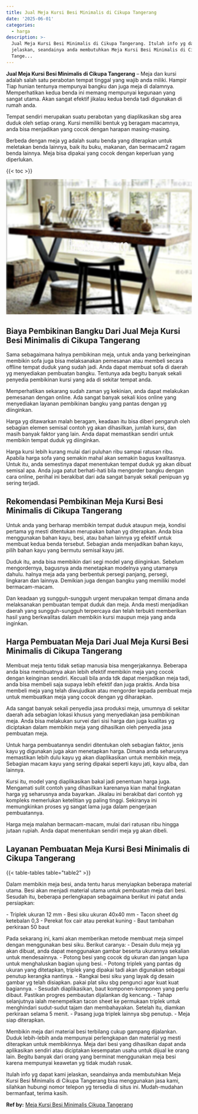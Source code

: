 ```yaml
---
title: Jual Meja Kursi Besi Minimalis di Cikupa Tangerang
date: '2025-06-01'
categories:
  - harga
description: >-
  Jual Meja Kursi Besi Minimalis di Cikupa Tangerang. Itulah info yg dapat kami
  jelaskan, seandainya anda membutuhkan Meja Kursi Besi Minimalis di Cikupa
  Tange...
---
```


**Jual Meja Kursi Besi Minimalis di Cikupa Tangerang** – Meja dan kursi adalah salah satu perabotan tempat tinggal yang wajib anda miliki. Hampir Tiap hunian tentunya mempunyai bangku dan juga meja di dalamnya. Memperhatikan kedua benda ini memang mempunyai kegunaan yang sangat utama. Akan sangat efektif jikalau kedua benda tadi digunakan di rumah anda.

Tempat sendiri merupakan suatu perabotan yang diaplikasikan sbg area duduk oleh setiap orang. Kursi memiliki bentuk yg beragam macamnya, anda bisa menjadikan yang cocok dengan harapan masing-masing.

Berbeda dengan meja yg adalah suatu benda yang diterapkan untuk meletakan benda lainnya, baik itu buku, makanan, dan bermacam2 ragam benda lainnya. Meja bisa dipakai yang cocok dengan keperluan yang diperlukan.

{{< toc >}}

![Jual Meja Kursi Besi Minimalis di Cikupa Tangerang](/images/jual-meja-besi-murah06.png)

## Biaya Pembikinan Bangku Dari Jual Meja Kursi Besi Minimalis di Cikupa Tangerang

Sama sebagaimana halnya pembikinan meja, untuk anda yang berkeinginan membikin sofa juga bisa melaksanakan pemesanan atau membeli secara offline tempat duduk yang sudah jadi. Anda dapat membuat sofa di daerah yg menyediakan pembuatan bangku. Tentunya ada begitu banyak sekali penyedia pembikinan kursi yang ada di sekitar tempat anda.

Memperhatikan sekarang sudah zaman yg kekinian, anda dapat melakukan pemesanan dengan online. Ada sangat banyak sekali kios online yang menyediakan layanan pembikinan bangku yang pantas dengan yg diinginkan.

Harga yg ditawarkan malah beragam, keadaan itu bisa diberi pengaruh oleh sebagian elemen semisal contoh yg akan dihasilkan, jumlah kursi, dan masih banyak faktor yang lain. Anda dapat memastikan sendiri untuk membikin tempat duduk yg diinginkan.

Harga kursi lebih kurang mulai dari puluhan ribu sampai ratusan ribu. Apabila harga sofa yang semakin mahal akan semakin bagus kwalitasnya. Untuk itu, anda semestinya dapat menentukan tempat duduk yg akan dibuat semisal apa. Anda juga patut berhati-hati bila mengorder bangku dengan cara online, perihal ini berakibat dari ada sangat banyak sekali penipuan yg sering terjadi.

## Rekomendasi Pembikinan Meja Kursi Besi Minimalis di Cikupa Tangerang

Untuk anda yang berharap membikin tempat duduk ataupun meja, kondisi pertama yg mesti ditentukan merupakan bahan yg diterapkan. Anda bisa menggunakan bahan kayu, besi, atau bahan lainnya yg efektif untuk membuat kedua benda tersebut. Sebagian anda menjadikan bahan kayu, pilih bahan kayu yang bermutu semisal kayu jati.

Duduk itu, anda bisa membikin dari segi model yang diinginkan. Sebelum mengordernya, bagusnya anda menetapkan modelnya yang utamanya dahulu. halnya meja ada yang berbentuk persegi panjang, persegi, lingkaran dan lainnya. Demikian juga dengan bangku yang memiliki model bermacam-macam.

Dan keadaan yg sungguh-sungguh urgent merupakan tempat dimana anda melaksanakan pembuatan tempat duduk dan meja. Anda mesti menjadikan daerah yang sungguh-sungguh terpercaya dan telah terbukti memberikan hasil yang berkwalitas dalam membikin kursi maupun meja yang anda inginkan.

## Harga Pembuatan Meja Dari Jual Meja Kursi Besi Minimalis di Cikupa Tangerang

Membuat meja tentu tidak setiap manusia bisa mengerjakannya. Beberapa anda bisa membuatnya akan lebih efektif membikin meja yang cocok dengan keinginan sendiri. Kecuali bila anda tdk dapat menjadikan meja tadi, anda bisa membeli saja supaya lebih efektif dan juga praktis. Anda bisa membeli meja yang telah diwujudkan atau mengorder kepada pembuat meja untuk membuatkan meja yang cocok dengan yg diharapkan.

Ada sangat banyak sekali penyedia jasa produksi meja, umumnya di sekitar daerah ada sebagian lokasi khusus yang menyediakan jasa pembikinan meja. Anda bisa melakukan survei dari sisi harga dan juga kualitas yg diciptakan dalam membikin meja yang dihasilkan oleh penyedia jasa pembuatan meja.

Untuk harga pembuatannya sendiri ditentukan oleh sebagian faktor, jenis kayu yg digunakan juga akan menetapkan harga. Dimana anda seharusnya memastikan lebih dulu kayu yg akan diaplikasikan untuk membikin meja, Sebagian macam kayu yang sering dipakai seperti kayu jati, kayu alba, dan lainnya.

Kursi itu, model yang diaplikasikan bakal jadi penentuan harga juga. Mengamati sulit contoh yang dihasilkan karenanya kian mahal tingkatan harga yg seharusnya anda bayarkan. Jikalau ini berakibat dari contoh yg kompleks memerlukan ketelitian yg paling tinggi. Sekiranya ini memungkinkan proses yg sangat lama juga dalam pengerjaan pembuatannya.

Harga meja malahan bermacam-macam, mulai dari ratusan ribu hingga jutaan rupiah. Anda dapat menentukan sendiri meja yg akan dibeli.

## Layanan Pembuatan Meja Kursi Besi Minimalis di Cikupa Tangerang

{{< table-tables table="table2" >}}

Dalam membikin meja besi, anda tentu harus menyiapkan beberapa material utama. Besi akan menjadi material utama untuk pembuatan meja dari besi. Sesudah itu, beberapa perlengkapan sebagaimana berikut ini patut anda persiapkan:

\- Triplek ukuran 12 mm - Besi siku ukuran 40x40 mm - Tacon sheet dg ketebalan 0,3 - Perekat fox cair atau perekat kuning - Baut tambahan perkiraan 50 baut

Pada sekarang ini, kami akan memberikan metode membuat meja simpel dengan menggunakan besi siku. Berikut caranya: - Desain dulu meja yg akan dibuat, anda dapat menggunakan gambar beserta ukurannya sekalian untuk mendesainnya. - Potong besi yang cocok dg ukuran dan jangan lupa untuk menghaluskan bagian ujung besi. - Potong triplek yang pantas dg ukuran yang ditetapkan, triplek yang dipakai tadi akan digunakan sebagai penutup kerangka nantinya. - Rangkai besi siku yang layak dg desain gambar yg telah disiapkan. pakai plat siku sbg pengunci agar kuat kuat bagiannya. - Sesudah diaplikasikan, baut komponen-komponen yang perlu dibaut. Pastikan progres pembautan dijalankan dg kencang. - Tahap selanjutnya ialah menempelkan tacon sheet ke permukaan triplek untuk menghindari sudut-sudut tajam dan membahayakan. Setelah itu, diamkan perkiraan selama 5 menit. - Pasang juga triplek lainnya sbg penutup. - Meja siap diterapkan.

Membikin meja dari material besi terbilang cukup gampang dijalankan. Duduk lebih-lebih anda mempunyai perlengkapan dan material yg mesti diterapkan untuk membikinnya. Meja dari besi yang dihasilkan dapat anda aplikasikan sendiri atau diciptakan kesempatan usaha untuk dijual ke orang lain. Begitu banyak dari orang yang berminat menggunakan meja besi karena mempunyai keawetan yg tidak mudah rusak.

Itulah info yg dapat kami jelaskan, seandainya anda membutuhkan Meja Kursi Besi Minimalis di Cikupa Tangerang bisa menggunakan jasa kami, silahkan hubungi nomor telepon yg tersedia di situs ini. Mudah-mudahan bermanfaat, terima kasih.

**Ref by:** [Meja Kursi Besi Minimalis Cikupa Tangerang](https://id.wikipedia.org/wiki/Meja)
